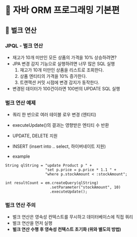 # :book: 자바 ORM 프로그래밍 기본편
       
## :pushpin: 벌크 연산
       
### JPQL - 벌크 연산
       
- 재고가 10개 미만인 모든 상품의 가격을 10% 상승하려면?
- JPA 변경 감지 기능으로 실행하려면 너무 많은 SQL 실행
    1. 재고가 10개 미만인 상품을 리스트로 조회한다.
    2. 상품 엔티티의 가격을 10% 증가한다.
    3. 트랜잭션 커밋 시점에 변경 감지가 동작한다.
- 변경된 데이터가 100건이라면 100번의 UPDATE SQL 실행
        

### 벌크 연산 예제

- 쿼리 한 번으로 여러 테이블 로우 변경 (엔티티)
- executeUpdate()의 결과는 영향받은 엔티티 수 반환
- UPDATE, DELETE 지원
- INSERT (insert into .. select, 하이버네이트 지원)

- example

````
String qlString = "update Product p " +
                  "set p.price = p.price * 1.1 " +
                  "where p.stockAmount < :stockAmount";
                  
int resultCount = em.createQuery(qlString)
                    .setParameter("stockAmount", 10)
                    .executeUpdate();
````

### 벌크 연산 주의 
- 벌크 연산은 영속성 컨텍스트를 무시하고 데이터베이스에 직접 쿼리
- 벌크 연산을 먼저 실행
- **벌크 연산 수행 후 영속성 컨텍스트 초기화 (위와 별도의 방법)**


